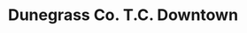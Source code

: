 ---
title: "Dunegrass Co. T.C. Downtown"
url: /traverse-city/dunegrass-co-t-c-downtown/
shop: cannabis
---